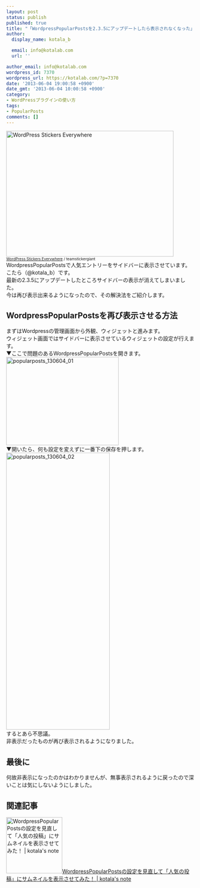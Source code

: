 ```yaml
---
layout: post
status: publish
published: true
title: "「WordpressPopularPostsを2.3.5にアップデートしたら表示されなくなった」を解決する方法"
author:
  display_name: kotala_b

  email: info@kotalab.com
  url: ''

author_email: info@kotalab.com
wordpress_id: 7370
wordpress_url: https://kotalab.com/?p=7370
date: '2013-06-04 19:00:58 +0900'
date_gmt: '2013-06-04 10:00:58 +0900'
category:
- WordPressプラグインの使い方
tags:
- PopularPosts
comments: []
---
```

<p><img src="https://kotalab.com/wp-content/uploads/link_120708.jpg" alt="WordPress Stickers Everywhere" width="448" height="336" class="alignnone size-full wp-image-1330" /><br />
<span style="font-size:10px;"><a href="https://www.flickr.com/photos/stickergiant/3769771267/" target="_blank">WordPress Stickers Everywhere</a> / teamstickergiant</span><br />
WordpressPopularPostsで人気エントリーをサイドバーに表示させています。こたら（@kotala_b）です。<br />
最新の2.3.5にアップデートしたところサイドバーの表示が消えてしまいました。<br />
今は再び表示出来るようになったので、その解決法をご紹介します。<br />
<!--more--></p>
<h2>WordpressPopularPostsを再び表示させる方法</h2>
<p>まずはWordpressの管理画面から外観、ウィジェットと進みます。<br />
ウィジェット画面ではサイドバーに表示させているウィジェットの設定が行えます。<br />
▼ここで問題のあるWordpressPopularPostsを開きます。<br />
<img src="https://kotalab.com/wp-content/uploads/popularposts_130604_01.jpg" alt="popularposts_130604_01" width="301" height="236" class="alignnone size-full wp-image-7371" /><br />
▼開いたら、何も設定を変えずに一番下の保存を押します。<br />
<img src="https://kotalab.com/wp-content/uploads/popularposts_130604_02.jpg" alt="popularposts_130604_02" width="277" height="740" class="alignnone size-large wp-image-7372" /><br />
するとあら不思議。<br />
非表示だったものが再び表示されるようになりました。</p>
<h2>最後に</h2>
<p>何故非表示になったのかはわかりませんが、無事表示されるように戻ったので深いことは気にしないようにしました。</p>
<h2 class="rele">関連記事</h2>
<p><a href="https://kotalab.com/wordpress-plugin-popular-posts" target="_blank"><img  class="alignleft" src="https://kotalab.com/wp-content/uploads/link_120708.jpg" alt="WordpressPopularPostsの設定を見直して「人気の投稿」にサムネイルを表示させてみた！ | kotala's note" width="150" /></a><a href="https://kotalab.com/wordpress-plugin-popular-posts" target="_blank">WordpressPopularPostsの設定を見直して「人気の投稿」にサムネイルを表示させてみた！ | kotala's note</a><br style="clear:both;" /></p>
